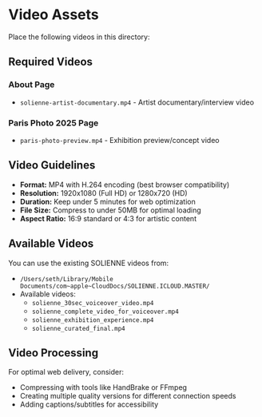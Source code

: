 # Video Assets

Place the following videos in this directory:

## Required Videos

### About Page
- `solienne-artist-documentary.mp4` - Artist documentary/interview video

### Paris Photo 2025 Page
- `paris-photo-preview.mp4` - Exhibition preview/concept video

## Video Guidelines

- **Format:** MP4 with H.264 encoding (best browser compatibility)
- **Resolution:** 1920x1080 (Full HD) or 1280x720 (HD)
- **Duration:** Keep under 5 minutes for web optimization
- **File Size:** Compress to under 50MB for optimal loading
- **Aspect Ratio:** 16:9 standard or 4:3 for artistic content

## Available Videos

You can use the existing SOLIENNE videos from:
- `/Users/seth/Library/Mobile Documents/com~apple~CloudDocs/SOLIENNE.ICLOUD.MASTER/`
- Available videos:
  - `solienne_30sec_voiceover_video.mp4`
  - `solienne_complete_video_for_voiceover.mp4`
  - `solienne_exhibition_experience.mp4`
  - `solienne_curated_final.mp4`

## Video Processing

For optimal web delivery, consider:
- Compressing with tools like HandBrake or FFmpeg
- Creating multiple quality versions for different connection speeds
- Adding captions/subtitles for accessibility